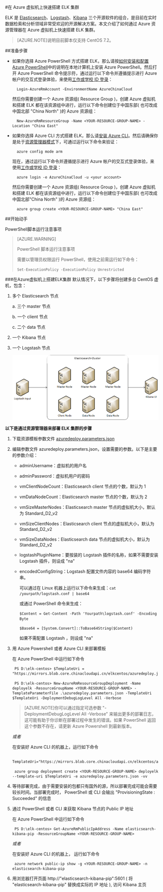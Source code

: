 
<properties
	pageTitle="在 Azure 虚拟机上快速搭建 ELK 集群 | Azure "
	description="了解如何在 Azure 虚拟机上快速搭建 ELK 集群"
	services="open-resource"
	documentationCenter=""
	authors="lizzha"
	manager=""
	editor="lizzha"/>

<tags
	ms.service="open-source-website"
	ms.date=""
	wacn.date="08/09/2016"/>

#在 Azure 虚拟机上快速搭建 ELK 集群

ELK 是 [Elasticsearch](https://www.elastic.co/products/elasticsearch)、[Logstash](https://www.elastic.co/products/logstash)、[Kibana](https://www.elastic.co/products/kibana) 三个开源软件的组合，是目前在实时数据检索和分析领域非常受欢迎的开源解决方案。本文介绍了如何通过 Azure 资源管理器在 Azure 虚拟机上快速搭建 ELK 集群。 
>[AZURE.NOTE]说明目前脚本仅支持 CentOS 7.2。

##准备步骤 

- 如果你选择 Azure PowerShell 方式搭建 ELK，那么请按[如何安装和配置 Azure PowerShell](/documentation/articles/powershell-install-configure/)中的说明在本地计算机上安装 Azure PowerShell。然后打开 Azure PowerShell 命令提示符，通过运行以下命令并遵循提示进行 Azure 帐户的交互式登录体验，来使用[工作或学校 ID 登录](/documentation/articles/xplat-cli-connect/#use-the-log-in-method)：    

		Login-AzureRmAccount -EnvironmentName AzureChinaCloud

	然后你需要创建一个 Azure 资源组( Resource Group )，创建 Azure 虚拟机和搭建 ELK 都在该资源组中进行，运行以下命令创建位于中国东部( 也可改成中国北部 "China North" )的 Azure 资源组：

		New-AzureRmResourceGroup -Name <YOUR-RESOURCE-GROUP-NAME> -Location "China East"

- 如果你选择 Azure CLI 方式搭建 ELK，那么请[安装 Azure CLI](/documentation/articles/xplat-cli-install/)。然后请确保你是处于[资源管理器模式](/documentation/articles/resource-manager-deployment-model/)下，可通过运行以下命令来验证：
		
		azure config mode arm

	现在，通过运行以下命令并遵循提示进行 Azure 帐户的交互式登录体验，来使用[工作或学校 ID 登录](/documentation/articles/xplat-cli-connect/#use-the-log-in-method)： 
 
		azure login -e AzureChinaCloud -u <your account>

	然后你需要创建一个 Azure 资源组( Resource Group )，创建 Azure 虚拟机和搭建 ELK 都在该资源组中进行，运行以下命令创建位于中国东部( 也可改成中国北部"China North" )的 Azure 资源组：  

		azure group create <YOUR-RESOURCE-GROUP-NAME> "China East"

##开始动手

PowerShell脚本运行注意事项
>[AZURE.WARNING]<p>PowerShell 脚本运行注意事项  </p><p>需要以管理员权限运行 PowerShell，使用之前需运行如下命令： </p><p>
`Set-ExecutionPolicy -ExecutionPolicy Unrestricted `</p> 

###在Azure虚拟机上搭建ELK集群
默认情况下，以下步骤将创建多台 CentOS 虚机，包含：

1. 多个 Elasticsearch 节点

	a. 三个 master 节点

	b. 一个 client 节点

	c. 二个 data 节点

2. 一个 Kibana 节点

3. 一个 Logstash 节点

	![1](./media/open-source-azure-virtual-machines-create-elk-cluster/1.png) 

**以下是通过资源管理器来部署 ELK 集群的步骤**

1. 下载资源模板参数文件 [azuredeploy.parameters.json](https://mirrors.blob.core.chinacloudapi.cn/elkcentos/azuredeploy.parameters.json)

2. 编辑参数文件 azuredeploy.parameters.json，设置需要的参数。以下是主要的参数介绍： 

	- adminUsername：虚拟机的用户名 

	- adminPassword：虚拟机用户的密码 

	- vmClientNodeCount：Elasticsearch client 节点的个数，默认为 1 

	- vmDataNodeCount：Elasticsearch master 节点的个数，默认为 2 

	- vmSizeMasterNodes：Elasticsearch master 节点的虚拟机大小，默认为 Standard_D2_v2 

	- vmSizeClientNodes：Elasticsearch client 节点的虚拟机大小，默认为 Standard_D2_v2 

	- vmSizeDataNodes：Elasticsearch data 节点的虚拟机大小，默认为 Standard_D2_v2 

	- logstashPluginName：要按装的 Logstash 插件的名称，如果不需要安装 Logstash 插件，则设成 "na" 

	- encodedConfigString：Logstash 配置文件内容的 base64 编码字符串。 

		可以通过在 Linux 机器上运行以下命令来生成：`cat /yourpath/logstash.conf | base64 `

		或通过 PowerShell 命令来生成： 

		`$Content = Get-Content -Path 'Yourpath\logstash.conf' -Encoding Byte `

		`$Base64 = [System.Convert]::ToBase64String($Content) `

		如果不需配置 Logstash ，则设成 "na"

3. 用 Azure Powershell 或者 Azure CLI 来部署模板 

	在 Azure PowerShell 中运行如下命令

		PS D:\elk-centos> $TemplateUri = "https://mirrors.blob.core.chinacloudapi.cn/elkcentos/azuredeploy.json" 

		PS D:\elk-centos> New-AzureRmResourceGroupDeployment -Name deployelk -ResourceGroupName <YOUR-RESOURCE-GROUP-NAME> -TemplateParameterFile .\azuredeploy.parameters.json -TemplateUri $TemplateUri -DeploymentDebugLogLevel All -Verbose 

	>[AZURE.NOTE]你可以通过指定可选参数 "-DeploymentDebugLogLevel All -Verbose" 来输出更多的部署日志，这可能有助于你诊断在部署过程中发生的错误。如果 PowerShell 返回这个参数不存在，请更新 Azure Powershell 到最新版本。   

	*或者*
   
	在安装好 Azure CLI 的机器上，运行如下命令

		TemplateUri="https://mirrors.blob.core.chinacloudapi.cn/elkcentos/azuredeploy.json" 

		azure group deployment create <YOUR-RESOURCE-GROUP-NAME> deployelk --template-uri $TemplateUri -e azuredeploy.parameters.json -vv

4. 等待部署完成，由于需要安装的包都只有国外的源，所以部署完成可能会需要较长时间。当部署完成时， PowerShell 或 CLI 会输出 "ProvisioningState : Succeeded" 的信息

5. 通过 PowerShell 或者 CLI 来获取 Kibana 节点的 Public IP 地址

	在 Azure PowerShell 中运行如下命令

		PS D:\elk-centos> Get-AzureRmPublicIpAddress -Name elasticsearch-kibana-pip -ResourceGroupName <YOUR-RESOURCE-GROUP-NAME> 

	*或者*

	在安装好 Azure CLI 的机器上， 运行如下命令

		azure network public-ip show -g <YOUR-RESOURCE-GROUP-NAME> -n elasticsearch-kibana-pip 

6. 用浏览器打开页面 http://"elasticsearch-kibana-pip":5601 ( 将 "elasticsearch-kibana-pip" 替换成实际的 IP 地址 ), 访问 Kibana 主页